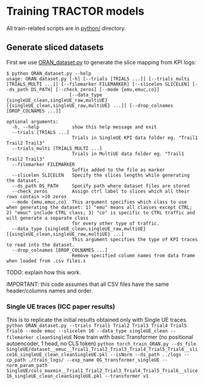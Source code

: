 # Training TRACTOR models
All train-related scripts are in [python/](python/) directory.
## Generate sliced datasets
First we use [ORAN_dataset.py](python/ORAN_dataset.py) to generate the slice mapping from KPI logs:
```
$ python ORAN_dataset.py --help
usage: ORAN_dataset.py [-h] [--trials [TRIALS ...]] [--trials_multi [TRIALS_MULTI ...]] [--filemarker FILEMARKER] [--slicelen SLICELEN] [--ds_path DS_PATH] [--check_zeros] [--mode {emu,emuc,co}]
                       [--data_type {singleUE_clean,singleUE_raw,multiUE} [{singleUE_clean,singleUE_raw,multiUE} ...]] [--drop_colnames [DROP_COLNAMES ...]]

optional arguments:
  -h, --help            show this help message and exit
  --trials [TRIALS ...]
                        Trials in SingleUE KPI data folder eg. "Trail1 Trail2 Trail3"
  --trials_multi [TRIALS_MULTI ...]
                        Trials in MultiUE data folder eg. "Trail1 Trail2 Trail3"
  --filemarker FILEMARKER
                        Suffix added to the file as marker
  --slicelen SLICELEN   Specify the slices lengths while generating the dataset.
  --ds_path DS_PATH     Specify path where dataset files are stored
  --check_zeros         Assign ctrl label to slices which all their rows contain >10 zeros
  --mode {emu,emuc,co}  This argument specifies which class to use when generating the dataset: 1) "emu" means all classes except CTRL; 2) "emuc" include CTRL class; 3) "co" is specific to CTRL traffic and will generate a separate class
                        for every other type of traffic.
  --data_type {singleUE_clean,singleUE_raw,multiUE} [{singleUE_clean,singleUE_raw,multiUE} ...]
                        This argument specifies the type of KPI traces to read into the dataset.
  --drop_colnames [DROP_COLNAMES ...]
                        Remove specified column names from data frame when loaded from .csv files.s
```

TODO: explain how this work.

IMPORTANT: this code assumes that all CSV files have the same header/columns names and order.

### Single UE traces (ICC paper results)
This is to replicate the initial results obtained only with Single UE traces.
`python ORAN_dataset.py --trials Trial1 Trial2 Trial3 Trial4 Trial5 Trial6 --mode emuc --slicelen 16 --data_type singleUE_clean --filemarker cleanSingleUE`
Now train with basic Transformer (no positional autoencoder, 1 head, no CLS token)
`python torch_train_ORAN.py --ds_file SingleUE/dataset__emuc__Trial1_Trial2_Trial3_Trial4_Trial5_Trial6__slice16_singleUE_clean_cleanSingleUE.pkl --isNorm --ds_path ../logs --cp_path ./train_logs/ --exp_name OG_transformer_singleUE --norm_param_path SingleUE/cols_maxmin__Trial1_Trial2_Trial3_Trial4_Trial5_Trial6__slice16_singleUE_clean_cleanSingleUE.pkl --transformer v1`
